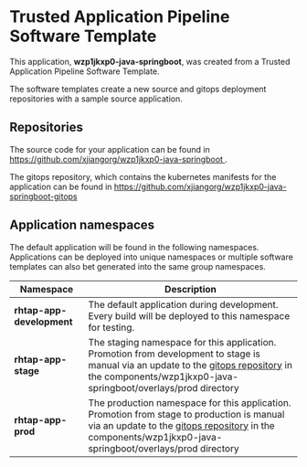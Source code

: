 # Trusted Application Pipeline Software Template

This application, **wzp1jkxp0-java-springboot**, was created from a Trusted Application Pipeline Software Template.

The software templates create a new source and gitops deployment repositories with a sample source application. 

## Repositories

The source code for your application can be found in [https://github.com/xjiangorg/wzp1jkxp0-java-springboot ](https://github.com/xjiangorg/wzp1jkxp0-java-springboot ).
 
The gitops repository, which contains the kubernetes manifests for the application can be found in 
[https://github.com/xjiangorg/wzp1jkxp0-java-springboot-gitops ](https://github.com/xjiangorg/wzp1jkxp0-java-springboot-gitops ) 

## Application namespaces 

The default application will be found in the following namespaces. Applications can be deployed into unique namespaces or multiple software templates can also bet generated into the same group namespaces.  

|  Namespace   |  Description   |  
| -------- | -------- |   
| **rhtap-app-development** | The default application during development. Every build will be deployed to this namespace for testing. | 
| **rhtap-app-stage** | The staging namespace for this application. Promotion from development to stage is manual via an update to the [gitops repository](https://github.com/xjiangorg/wzp1jkxp0-java-springboot-gitops ) in the components/wzp1jkxp0-java-springboot/overlays/prod directory |  
| **rhtap-app-prod** | The production namespace for this application. Promotion from stage to production is manual via an update to the [gitops repository](https://github.com/xjiangorg/wzp1jkxp0-java-springboot-gitops ) in the components/wzp1jkxp0-java-springboot/overlays/prod directory | 